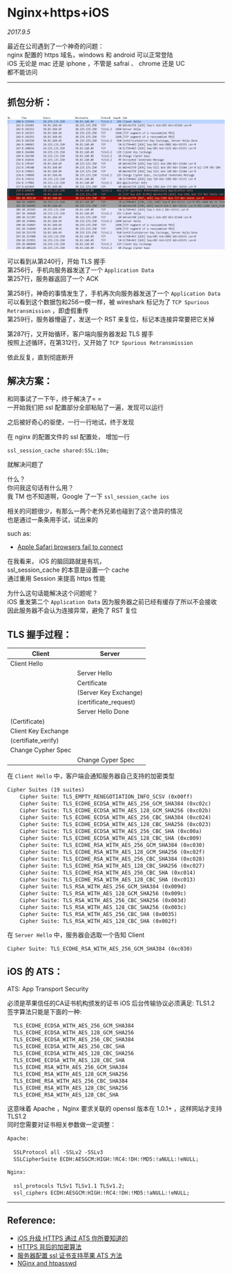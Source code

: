 # Nginx+https+iOS

*2017.9.5*

最近在公司遇到了一个神奇的问题：  
nginx 配置的 https 域名，windows 和 android 可以正常登陆  
iOS 无论是 mac 还是 iphone ，不管是 safrai 、 chrome 还是 UC  
都不能访问  

___

## 抓包分析：  

![Problem](https://raw.githubusercontent.com/Juntaran/Note/master/pictures/nginx%2Bhttps%2Bios.jpg)

可以看到从第240行，开始 TLS 握手  
第256行，手机向服务器发送了一个 `Application Data`  
第257行，服务器返回了一个 ACK  

第258行，神奇的事情发生了，手机再次向服务器发送了一个 `Application Data`  
可以看到这个数据包和256一模一样，被 wireshark 标记为了 `TCP Spurious Retransmission` ，即虚假重传  
第259行，服务器懵逼了，发送一个 RST 来复位，标记本连接异常要把它关掉  

第287行，又开始循环，客户端向服务器发起 TLS 握手  
按照上述循环，在第312行，又开始了 `TCP Spurious Retransmission`   

依此反复，直到彻底断开  


## 解决方案：  

和同事试了一下午，终于解决了= =  
一开始我们把 ssl 配置部分全部粘贴了一遍，发现可以运行  

之后被好奇心的驱使，一行一行地试，终于发现  

在 nginx 的配置文件的 ssl 配置处，  增加一行  

```
ssl_session_cache shared:SSL:10m;
```

就解决问题了  


什么？  
你问我这句话有什么用？  
我 TM 也不知道啊，Google 了一下 `ssl_session_cache ios`  

相关的问题很少，有那么一两个老外兄弟也碰到了这个诡异的情况  
也是通过一条条用手试，试出来的  

such as:  
* [Apple Safari browsers fail to connect](https://community.letsencrypt.org/t/apple-safari-browsers-fail-to-connect/3731)


在我看来， iOS 的脑回路就是有坑，  
ssl_session_cache 的本意是设置一个 cache  
通过重用 Session 来提高 https 性能  

为什么这句话能解决这个问题呢？  
iOS 重发第二个 `Application Data` 因为服务器之前已经有缓存了所以不会接收  
因此服务器不会认为连接异常，避免了 RST 复位  


## TLS 握手过程：  

| Client  | Server  |
|---|---|
| Client Hello  |   |
|   | Server Hello  |
|   | Certificate  |
|   | (Server Key Exchange)  |
|   | (certificate_request)  |
|   | Server Hello Done  |
| (Certificate)  |   |
| Client Key Exchange  |   |
| (certifiate_verify)  |   |
| Change Cypher Spec  |   |
|   | Change Cyper Spec  |

在 `Client Hello` 中，客户端会通知服务器自己支持的加密类型  

```
Cipher Suites (19 suites)
    Cipher Suite: TLS_EMPTY_RENEGOTIATION_INFO_SCSV (0x00ff)
    Cipher Suite: TLS_ECDHE_ECDSA_WITH_AES_256_GCM_SHA384 (0xc02c)
    Cipher Suite: TLS_ECDHE_ECDSA_WITH_AES_128_GCM_SHA256 (0xc02b)
    Cipher Suite: TLS_ECDHE_ECDSA_WITH_AES_256_CBC_SHA384 (0xc024)
    Cipher Suite: TLS_ECDHE_ECDSA_WITH_AES_128_CBC_SHA256 (0xc023)
    Cipher Suite: TLS_ECDHE_ECDSA_WITH_AES_256_CBC_SHA (0xc00a)
    Cipher Suite: TLS_ECDHE_ECDSA_WITH_AES_128_CBC_SHA (0xc009)
    Cipher Suite: TLS_ECDHE_RSA_WITH_AES_256_GCM_SHA384 (0xc030)
    Cipher Suite: TLS_ECDHE_RSA_WITH_AES_128_GCM_SHA256 (0xc02f)
    Cipher Suite: TLS_ECDHE_RSA_WITH_AES_256_CBC_SHA384 (0xc028)
    Cipher Suite: TLS_ECDHE_RSA_WITH_AES_128_CBC_SHA256 (0xc027)
    Cipher Suite: TLS_ECDHE_RSA_WITH_AES_256_CBC_SHA (0xc014)
    Cipher Suite: TLS_ECDHE_RSA_WITH_AES_128_CBC_SHA (0xc013)
    Cipher Suite: TLS_RSA_WITH_AES_256_GCM_SHA384 (0x009d)
    Cipher Suite: TLS_RSA_WITH_AES_128_GCM_SHA256 (0x009c)
    Cipher Suite: TLS_RSA_WITH_AES_256_CBC_SHA256 (0x003d)
    Cipher Suite: TLS_RSA_WITH_AES_128_CBC_SHA256 (0x003c)
    Cipher Suite: TLS_RSA_WITH_AES_256_CBC_SHA (0x0035)
    Cipher Suite: TLS_RSA_WITH_AES_128_CBC_SHA (0x002f)
```

在 `Server Hello` 中，服务器会选取一个告知 Client  

```
Cipher Suite: TLS_ECDHE_RSA_WITH_AES_256_GCM_SHA384 (0xc030)
```

## iOS 的 ATS：

ATS: App Transport Security  

必须是苹果信任的CA证书机构颁发的证书
iOS 后台传输协议必须满足: TLS1.2   
签字算法只能是下面的一种:  
```
  TLS_ECDHE_ECDSA_WITH_AES_256_GCM_SHA384
  TLS_ECDHE_ECDSA_WITH_AES_128_GCM_SHA256
  TLS_ECDHE_ECDSA_WITH_AES_256_CBC_SHA384
  TLS_ECDHE_ECDSA_WITH_AES_256_CBC_SHA
  TLS_ECDHE_ECDSA_WITH_AES_128_CBC_SHA256
  TLS_ECDHE_ECDSA_WITH_AES_128_CBC_SHA
  TLS_ECDHE_RSA_WITH_AES_256_GCM_SHA384
  TLS_ECDHE_RSA_WITH_AES_128_GCM_SHA256
  TLS_ECDHE_RSA_WITH_AES_256_CBC_SHA384
  TLS_ECDHE_RSA_WITH_AES_128_CBC_SHA256
  TLS_ECDHE_RSA_WITH_AES_128_CBC_SHA
```

这意味着 Apache ，Nginx 要求关联的 openssl 版本在 1.0.1+ ，这样网站才支持 TLS1.2   
同时您需要对证书相关参数做一定调整：

```
Apache:  

  SSLProtocol all -SSLv2 -SSLv3
  SSLCipherSuite ECDH:AESGCM:HIGH:!RC4:!DH:!MD5:!aNULL:!eNULL;
```

```
Nginx:  

  ssl_protocols TLSv1 TLSv1.1 TLSv1.2;
  ssl_ciphers ECDH:AESGCM:HIGH:!RC4:!DH:!MD5:!aNULL:!eNULL;
```
___
## Reference:  

* [iOS 升级 HTTPS 通过 ATS 你所要知道的](http://ios.jobbole.com/91645/)
* [HTTPS 背后的加密算法](http://insights.thoughtworkers.org/cipher-behind-https/)
* [服务器配置 ssl 证书支持苹果 ATS 方法](http://www.cnblogs.com/kabi/p/6198064.html)
* [NGinx and htpasswd](https://trac.nginx.org/nginx/ticket/235)